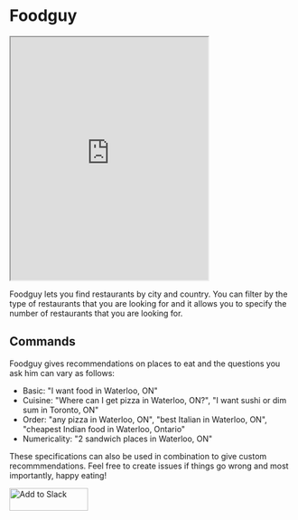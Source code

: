 # Foodguy

<iframe
    width="350"
    height="430"
    src="https://console.api.ai/api-client/demo/embedded/07a46dba-9a2c-4f99-874c-47afc4f78390">
</iframe>

Foodguy lets you find restaurants by city and country. You can filter by the type of restaurants that you are looking for and it allows you to specify the number of restaurants that you are looking for.

## Commands

Foodguy gives recommendations on places to eat and the questions you ask him can vary as follows:

* Basic: "I want food in Waterloo, ON"
* Cuisine: "Where can I get pizza in Waterloo, ON?", "I want sushi or dim sum in Toronto, ON"
* Order: "any pizza in Waterloo, ON", "best Italian in Waterloo, ON", "cheapest Indian food in Waterloo, Ontario"
* Numericality: "2 sandwich places in Waterloo, ON"

These specifications can also be used in combination to give custom recommmendations. Feel free to create issues if things go wrong and most importantly, happy eating!

<a href="https://slack.com/oauth/authorize?scope=bot&client_id=97419817974.147523572753"><img alt="Add to Slack" height="40" width="139" src="https://platform.slack-edge.com/img/add_to_slack.png" srcset="https://platform.slack-edge.com/img/add_to_slack.png 1x, https://platform.slack-edge.com/img/add_to_slack@2x.png 2x" /></a>

